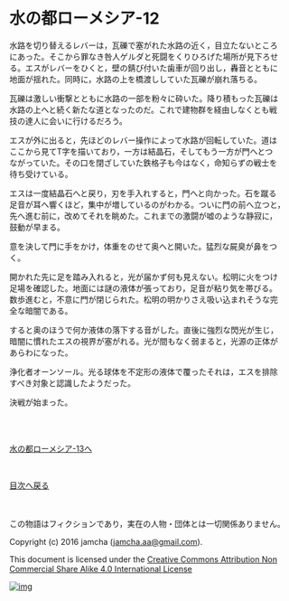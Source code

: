 # 水の都ローメシア-12

水路を切り替えるレバーは，瓦礫で塞がれた水路の近く，目立たないところ  
にあった。そこから罪なき咎人ゲルダと死闘をくりひろげた場所が見下ろせ  
る。エスがレバーをひくと，壁の錆び付いた歯車が回り出し，轟音とともに  
地面が揺れた。同時に，水路の上を橋渡ししていた瓦礫が崩れ落ちる。  

瓦礫は激しい衝撃とともに水路の一部を粉々に砕いた。降り積もった瓦礫は  
水路の上へと続く新たな道となったのだ。これで建物群を経由しなくとも戦  
技の達人に会いに行けるだろう。  

エスが外に出ると，先ほどのレバー操作によって水路が回転していた。道は  
ここから見てT字を描いており，一方は結晶石，そしてもう一方が門へとつ  
ながっていた。その口を閉ざしていた鉄格子も今はなく，命知らずの戦士を  
待ち受けている。  

エスは一度結晶石へと戻り，刃を手入れすると，門へと向かった。石を蹴る  
足音が耳へ響くほど，集中が増しているのがわかる。ついに門の前へ立つと，  
先へ進む前に，改めてそれを眺めた。これまでの激闘が嘘のような静寂に，  
鼓動が早まる。  

意を決して門に手をかけ，体重をのせて奥へと開いた。猛烈な屍臭が鼻をつ  
く。  

開かれた先に足を踏み入れると，光が届かず何も見えない。松明に火をつけ  
足場を確認した。地面には謎の液体が張っており，足音が粘り気を帯びる。  
数歩進むと，不意に門が閉じられた。松明の明かりさえ吸い込まれそうな完  
全な暗闇である。  

すると奥のほうで何か液体の落下する音がした。直後に強烈な閃光が生じ，  
暗闇に慣れたエスの視界が塞がれる。光が間もなく弱まると，光源の正体が  
あらわになった。  

浄化者オーンソール。光る球体を不定形の液体で覆ったそれは，エスを排除  
すべき対象と認識したようだった。  

決戦が始まった。  

<br>  
<br>  

[水の都ローメシア-13へ](https://github.com/jamcha-aa/EbonyBlades/blob/master/articles/lawmessiah/13.md)  

<br>  

[目次へ戻る](https://github.com/jamcha-aa/EbonyBlades/blob/master/README.md)  

<br>  
<br>  
この物語はフィクションであり，実在の人物・団体とは一切関係ありません。  

Copyright (c) 2016 jamcha (jamcha.aa@gmail.com).  

This document is licensed under the [Creative Commons Attribution Non Commercial Share Alike 4.0 International License](http://creativecommons.org/licenses/by-nc-sa/4.0/deed)  

[![img](http://i.creativecommons.org/l/by-nc-sa/3.0/80x15.png)](http://creativecommons.org/licenses/by-nc-sa/4.0/deed)